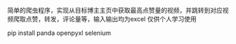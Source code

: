 简单的爬虫程序，实现从目标博主主页中获取最高点赞量的视频，并跳转到对应视频爬取点赞，转发，评论量等，输入输出均为excel
仅供个人学习使用


pip install panda openpyxl selenium
